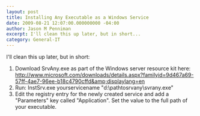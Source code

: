 ```yaml
---
layout: post
title: Installing Any Executable as a Windows Service
date: 2009-08-21 12:07:00.000000000 -04:00
author: Jason M Penniman
excerpt: I'll clean this up later, but in short...
category: General-IT
---
```

I'll clean this up later, but in short:

1. Download SrvAny.exe as part of the Windows server resource kit here: <a href="http://www.microsoft.com/downloads/details.aspx?familyid=9d467a69-57ff-4ae7-96ee-b18c4790cffd&amp;displaylang=en">http://www.microsoft.com/downloads/details.aspx?familyid=9d467a69-57ff-4ae7-96ee-b18c4790cffd&amp;displaylang=en</a>
2. Run: InstSrv.exe yourservicename "d:\pathtosrvany\svrany.exe"
3. Edit the registry entry for the newly created service and add a "Parameters" key called "Application".  Set the value to the full path of your executable.
